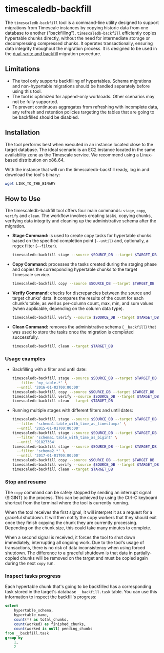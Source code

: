 # timescaledb-backfill

The `timescaledb-backfill` tool is a command-line utility designed to support
migrations from Timescale instances by copying historic data from one database
to another ("backfilling"). `timescaledb-backfill` efficiently copies
hypertable chunks directly, without the need for intermediate storage or
decompressing compressed chunks. It operates transactionally, ensuring data
integrity throughout the migration process. It is designed to be used in the
[dual-write and backfill][dual-write-backfill] migration procedure.

## Limitations

- The tool only supports backfilling of hypertables. Schema migrations and
  non-hypertable migrations should be handled separately before using this
  tool.
- The tool is optimized for append-only workloads. Other scenarios may not
  be fully supported.
- To prevent continuous aggregates from refreshing with incomplete data, any
  refresh and retention policies targeting the tables that are going to be
  backfilled should be disabled.

## Installation

The tool performs best when executed in an instance located close to the target
database. The ideal scenario is an EC2 instance located in the same
availability zone as the Timescale service. We recommend using a Linux-based
distribution on x86_64.

<!-- TODO: Recommended spec for the instance.  -->

With the instance that will run the timescaledb-backfill ready, log in and
download the tool's binary:

<!-- TODO: replace with the correct URL -->
```sh
wget LINK_TO_THE_BINARY
```

## How to Use

The timescaledb-backfill tool offers four main commands: `stage`, `copy`,
`verify` and `clean`. The workflow involves creating tasks, copying chunks,
verifying data integrity and cleaning up the administrative schema after the
migration.

- **Stage Command:** is used to create copy tasks for hypertable chunks based
  on the specified completion point (`--until`) and, optionally, a regex filter
  (`--filter`). 

  ```sh
  timescaledb-backfill stage --source $SOURCE_DB --target $TARGET_DB --until '2016-01-02T00:00:00' 
  ```

- **Copy Command:** processes the tasks created during the staging phase and
  copies the corresponding hypertable chunks to the target Timescale service.

   ```sh 
   timescaledb-backfill copy --source $SOURCE_DB --target $TARGET_DB
   ```

- **Verify Command:** checks for discrepancies between the source and target
  chunks' data. It compares the results of the count for each chunk's table, as
  well as per-column count, max, min, and sum values (when applicable,
  depending on the column data type).


   ```sh 
   timescaledb-backfill verify --source $SOURCE_DB --target $TARGET_DB
   ```

- **Clean Command:** removes the administrative schema (`__backfill`) that was
  used to store the tasks once the migration is completed successfully.

  ```sh 
  timescaledb-backfill clean --target $TARGET_DB 
  ```

### Usage examples 

<!-- TODO: Add continuous aggregates examples? -->

- Backfilling with a filter and until date: 

  ```sh
  timescaledb-backfill stage --source $SOURCE_DB --target $TARGET_DB \
    --filter 'my_table.*' \
    --until '2016-01-02T00:00:00'
  timescaledb-backfill copy --source $SOURCE_DB --target $TARGET_DB
  timescaledb-backfill verify --source $SOURCE_DB --target $TARGET_DB
  timescaledb-backfill clean --target $TARGET_DB
  ```

- Running multiple stages with different filters and until dates: 

  ```sh
  timescaledb-backfill stage --source $SOURCE_DB --target $TARGET_DB \
    --filter 'schema1.table_with_time_as_timestampz' \
    --until '2015-01-01T00:00:00'
  timescaledb-backfill stage --source $SOURCE_DB --target $TARGET_DB \
    --filter 'schema1.table_with_time_as_bigint' \
    --until '91827364'
  timescaledb-backfill stage --source $SOURCE_DB --target $TARGET_DB \
    --filter 'schema2.*' \
    --until '2017-01-01T00:00:00'
  timescaledb-backfill copy --source $SOURCE_DB --target $TARGET_DB
  timescaledb-backfill verify --source $SOURCE_DB --target $TARGET_DB
  timescaledb-backfill clean --target $TARGET_DB
  ```

### Stop and resume

The `copy` command can be safely stopped by sending an interrupt signal
(SIGINT) to the process. This can be achieved by using the Ctrl-C keyboard
shortcut from the terminal where the tool is currently running.

When the tool receives the first signal, it will interpret it as a request for
a graceful shutdown. It will then notify the copy workers that they should exit
once they finish copying the chunk they are currently processing. Depending on
the chunk size, this could take many minutes to complete.

When a second signal is received, it forces the tool to shut down immediately,
interrupting all ongoing work. Due to the tool's usage of transactions, there
is no risk of data inconsistency when using forced shutdown. The difference to
a graceful shutdown is that data in partially-copied chunks will be removed on
the target and must be copied again during the next `copy` run.

### Inspect tasks progress

Each hypertable chunk that's going to be backfilled has a corresponding task
stored in the target's database `__backfill.task` table. You can use this
information to inspect the backfill's progress:

```sql
select
    hypertable_schema,
    hypertable_name,
    count(*) as total_chunks,
    count(worked) as finished_chunks,
    count(worked is null) pending_chunks
from __backfill.task
group by
    1,
    2
```

[dual-write-backfill]: /use-timescale/:currentVersion:/migration/dual-write-and-backfill/
